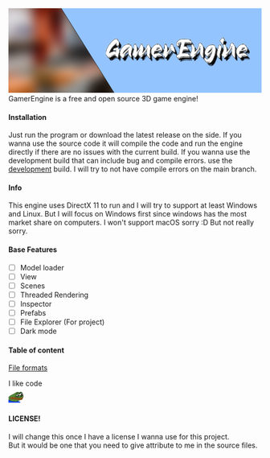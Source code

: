 <img src="/README/images/Banner.png">
GamerEngine is a free and open source 3D game engine!


#### Installation
Just run the program or download the latest release on the side.
If you wanna use the source code it will compile the code and run the engine directly if there are no issues with the current build.
If you wanna use the development build that can include bug and compile errors. 
use the <a href="https://github.com/Maikatura/GamerEngine/tree/Development">development</a> build.
I will try to not have compile errors on the main branch.

#### Info
This engine uses DirectX 11 to run and I will try to support at least Windows and Linux. 
But I will focus on Windows first since windows has the most market share on computers.
I won't support macOS sorry :D But not really sorry.

#### Base Features
- [ ] Model loader
- [ ] View
- [ ] Scenes
- [ ] Threaded Rendering
- [ ] Inspector
- [ ] Prefabs
- [ ] File Explorer (For project)
- [ ] Dark mode

#### Table of content
<a href="/README/FILEFORMATS.md">File formats</a>

I like code<br>
<img src="/README/images/sadge.png" height="30px">


#### LICENSE! <br>
I will change this once I have a license I wanna use for this project.<br>
But it would be one that you need to give attribute to me in the source files.